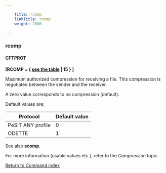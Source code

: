 ```yaml
---

    title: rcomp
    linkTitle: rcomp
    weight: 2800

---
```

<span id="rcomp"></span>

### rcomp

#### CFTPROT

****\[RCOMP = { <u>see the table</u> | 15 } \]****

Maximum authorized compression for receiving a file.
This compression is negotiated between the sender and the receiver.

A zero value corresponds to no compression (default).

Default values are:


| Protocol  | Default value  |
| --- | --- |
| PeSIT ANY profile | 0 |
| ODETTE  | 1  |


See also <span style="font-weight: bold;">****[scomp](../scomp)****</span>.

For more information (usable values etc.), refer to the *Compression*
topic.

[Return to Command index](../../)

